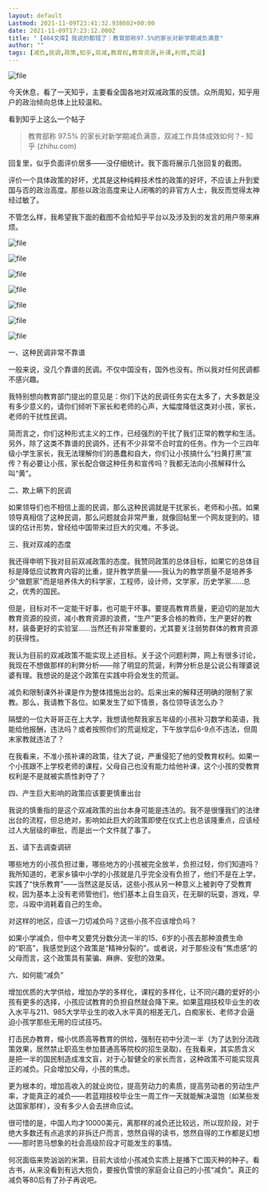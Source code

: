 ```yaml
---
layout: default
Lastmod: 2021-11-09T23:41:32.938602+00:00
date: 2021-11-09T17:23:12.000Z
title: "【404文库】我说的都错了｜教育部称97.5%的家长对新学期减负满意"
author: ""
tags: [减负,民调,政策,知乎,双减,教育权,教育资源,补课,利弊,荒诞]
---
```


![file](https://images.weserv.nl/?url=https%3A//chinadigitaltimes.net/chinese/files/2021/11/image-1636478451614.png)

今天休息，看了一天知乎，主要看全国各地对双减政策的反馈。众所周知，知乎用户的政治倾向总体上比较温和。

看到知乎上这么一个帖子

> 教育部称 97.5% 的家长对新学期减负满意，双减工作具体成效如何？- 知乎 (zhihu.com)

回复里，似乎负面评价居多——没仔细统计。我下面将展示几张回复的截图。

评价一个具体政策的好坏，尤其是这种纯粹技术性的政策的好坏，不应该上升到爱国与否的政治高度。那些以政治高度来让人闭嘴的的非官方人士，我反而觉得太神经过敏了。

不管怎么样，我希望我下面的截图不会给知乎平台以及涉及到的发言的用户带来麻烦。

![file](https://images.weserv.nl/?url=https%3A//chinadigitaltimes.net/chinese/files/2021/11/image-1636478256831.png)

![file](https://images.weserv.nl/?url=https%3A//chinadigitaltimes.net/chinese/files/2021/11/image-1636478264396.png)

![file](https://images.weserv.nl/?url=https%3A//chinadigitaltimes.net/chinese/files/2021/11/image-1636478273455.png)

![file](https://images.weserv.nl/?url=https%3A//chinadigitaltimes.net/chinese/files/2021/11/image-1636478281257.png)

![file](https://images.weserv.nl/?url=https%3A//chinadigitaltimes.net/chinese/files/2021/11/image-1636478289171.png)

![file](https://images.weserv.nl/?url=https%3A//chinadigitaltimes.net/chinese/files/2021/11/image-1636478298488-1.png)

![file](https://images.weserv.nl/?url=https%3A//chinadigitaltimes.net/chinese/files/2021/11/image-1636478335374.png)

一、这种民调非常不靠谱

一般来说，没几个靠谱的民调。不仅中国没有，国外也没有。所以我对任何民调都不感兴趣。

我特别想向教育部门提出的意见是：你们下达的民调任务实在太多了，大多数是没有多少意义的，请你们倾听下家长和老师的心声，大幅度降低这类对小孩，家长，老师的干扰性民调。

简而言之，你们这种形式主义的工作，已经强烈的干扰了我们正常的教学和生活。另外，除了这类不靠谱的民调外，还有不少非常不合时宜的任务。作为一个三四年级小学生家长，我无法理解你们的愚蠢和自大，你们让小孩搞什么“扫黄打黑”宣传？有必要让小孩，家长配合做这种任务和宣传吗？我都无法向小孩解释什么叫“黄”。

二、欺上瞒下的民调

如果领导们也不相信上面的民调，那么这种民调就是干扰家长，老师和小孩。如果领导真相信了这种民调，那么问题就会非常严重，就像回帖里一个网友提到的。错误的估计形势，曾经给中国带来过巨大的灾难。不多说。

三、我对双减的态度

我还得申明下我对目前双减政策的态度。我赞同政策的总体目标，如果它的总体目标是降低应试教育内容的比重，提升教学质量——我认为的教学质量不是培养多少"做题家"而是培养伟大的科学家，工程师，设计师，文学家，历史学家……总之，优秀的国民。

但是，目标对不一定能干好事，也可能干坏事。要提高教育质量，更迫切的是加大教育资源的投资，减小教育资源的浪费，“生产”更多合格的教师，生产更好的教材，装备更好的实验室……当然还有非常重要的，尤其要关注弱势群体的教育资源的获得性。

我认为目前的双减政策不能实现上述目标。关于这个问题利弊，网上有很多讨论，我现在不想做那样的利弊分析——除了明显的荒诞，利弊分析总是公说公有理婆说婆有理。我想说的是这个政策在实践中将会发生的荒诞。

减负和限制课外补课是作为整体措施出台的。后来出来的解释还明确的限制了家教。那么，我请教下各位。如果发生了如下情景，各位领导该怎么办？

隔壁的一位大哥哥正在上大学，我想请他帮我家五年级的小孩补习数学和英语，我能给他报酬，违法吗？或者按照你们的荒诞规定，下午放学后6-9点不违法，但周末家教就违法了？

在我看来，不准小孩补课的政策，往大了说，严重侵犯了他的受教育权利。如果一个小孩跟不上学校老师的课程，父母自己也没有能力给他补课，这个小孩的受教育权利是不是就被实质性剥夺了？

四、产生巨大影响的政策应该要更慎重出台

我说的慎重指的是这个双减政策的出台本身可能是违法的。我不是很懂我们的法律出台的流程，但总绝对，影响如此巨大的政策即使在仪式上也总该隆重点，应该经过人大层级的审批，而是出一个文件就了事了。

五、请下去调查调研

哪些地方的小孩负担过重，哪些地方的小孩被完全放羊，负担过轻，你们知道吗？我所知道的，老家乡镇中小学的小孩就是几乎完全没有负担了，他们不是在上学，实践了“快乐教育”——当然这是反话，这些小孩从另一种意义上被剥夺了受教育权，因为基本上没有老师管他们，他们基本上自生自灭，在无聊的玩耍，游戏，早恋，斗殴中消耗着自己的生命。

对这样的地区，应该一刀切减负吗？这些小孩不应该增负吗？

如果小学减负，但中考又要凭分数分流一半的15、6岁的小孩去那种浪费生命的“职高”，我感觉到这个政策是“精神分裂的”。或者说，对于那些没有”焦虑感“的父母而言，这个政策具有蒙骗、麻痹、安慰的效果。

六、如何能“减负”

增加优质的大学供给，增加办学的多样化，课程的多样化，让不同兴趣的爱好的小孩有更多的选择，小孩应试教育的负担自然就会降下来。如果蓝翔技校毕业生的收入水平与211、985大学毕业生的收入水平真的相差无几，白痴家长、老师才会逼迫小孩学那些无用的应试技巧。

打击民办教育，缩小优质高等教育的供给，强制在初中分流一半（为了达到分流政策效果，居然禁止职高生参加普通高等院校的招生录取)，在我看来，其实质含义是把一半的国民制造成准文盲，对于心智健全的家长而言，这种政策不可能实现真正的减负。只会增加父母，小孩的焦虑。

更为根本的，增加高收入的就业岗位，提高劳动力的素质，提高劳动者的劳动生产率，才能真正的减负——若蓝翔技校毕业生一周工作一天就能解决温饱（如某些发达国家那样），没有多少人会去拼命应试。

很可惜的是，中国人均才10000美元，离那样的减负还比较远，所以现阶段，对于绝大多数还有点追求的非拆迁户而言，悠然自得的读书，悠然自得的工作都是幻想——那时恩马想象的社会高级阶段才可能发生的事情。

何况面临来势汹汹的米第，目前大谈给小孩减负实质上是播下亡国灭种的种子。看古书，从来没看到有远大抱负，要报仇雪恨的家庭会让自己的小孩“减负”。真正的减负等80后有了孙子再说吧。

